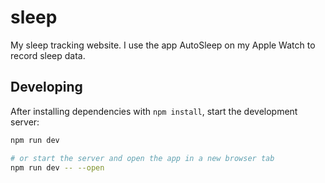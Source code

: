 # sleep

My sleep tracking website. I use the app AutoSleep on my Apple Watch to record sleep data.

## Developing

After installing dependencies with `npm install`, start the development server:

```bash
npm run dev

# or start the server and open the app in a new browser tab
npm run dev -- --open
```
